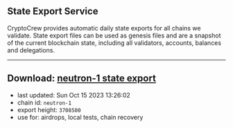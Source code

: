 ## State Export Service
CryptoCrew provides automatic daily state exports for all chains we validate. State export files can be used as genesis files and are a snapshot of the current blockchain state, including all validators, accounts, balances and delegations.

---
**Download: [neutron-1 state export](https://dl.ccvalidators.com/SERVICE/neutron/neutron-1_export_3708500.json)**
---

- last updated: Sun Oct 15 2023 13:26:02
- chain id: `neutron-1`
- export height: `3708500`
- use for: airdrops, local tests, chain recovery
